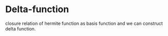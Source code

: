 # Delta-function
closure relation of hermite function as basis function and we can construct delta function. 
